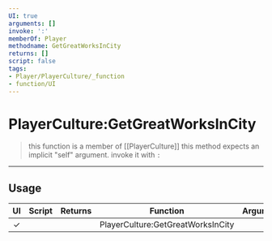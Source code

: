 ```yaml
---
UI: true
arguments: []
invoke: ':'
memberOf: Player
methodname: GetGreatWorksInCity
returns: []
script: false
tags:
- Player/PlayerCulture/_function
- function/UI
---
```

# PlayerCulture:GetGreatWorksInCity
> this function is a member of [[PlayerCulture]]
> this method expects an implicit "self" argument. invoke it with `:`
-----
## Usage
|  UI | Script | Returns | Function | Arguments |
|:---:|:------:|-------:|:--------:|:---------|
|✓| ||PlayerCulture:GetGreatWorksInCity||

